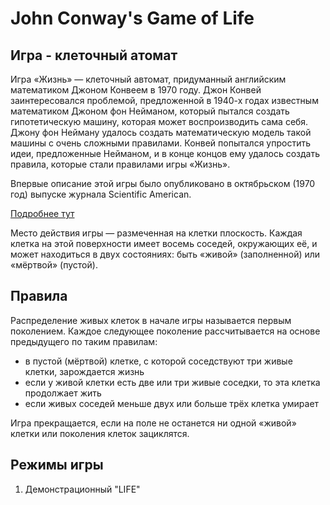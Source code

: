 # John Conway's Game of Life
## Игра - клеточный атомат

Игра «Жизнь» — клеточный автомат, придуманный английским математиком Джоном Конвеем в 1970 году. 
Джон Конвей заинтересовался проблемой, предложенной в 1940-х годах известным математиком Джоном фон Нейманом, который пытался создать гипотетическую машину, которая может воспроизводить сама себя. Джону фон Нейману удалось создать математическую модель такой машины с очень сложными правилами. Конвей попытался упростить идеи, предложенные Нейманом, и в конце концов ему удалось создать правила, которые стали правилами игры «Жизнь».

Впервые описание этой игры было опубликовано в октябрьском (1970 год) выпуске журнала Scientific American.

[Подробнее тут](https://ru.wikipedia.org/wiki/%D0%98%D0%B3%D1%80%D0%B0_%C2%AB%D0%96%D0%B8%D0%B7%D0%BD%D1%8C%C2%BB)

Место действия игры — размеченная на клетки плоскость.
Каждая клетка на этой поверхности имеет восемь соседей, окружающих её, и может находиться в двух состояниях: быть «живой» (заполненной) или «мёртвой» (пустой).

## Правила
Распределение живых клеток в начале игры называется первым поколением. Каждое следующее поколение рассчитывается на основе предыдущего по таким правилам:
* в пустой (мёртвой) клетке, с которой соседствуют три живые клетки, зарождается жизнь
* если у живой клетки есть две или три живые соседки, то эта клетка продолжает жить
* если живых соседей меньше двух или больше трёх клетка умирает

Игра прекращается, если на поле не останется ни одной «живой» клетки или поколения клеток зациклятся.

## Режимы игры

1. Демонстрационный "LIFE"

